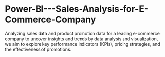 # Power-BI---Sales-Analysis-for-E-Commerce-Company
Analyzing sales data and product promotion data for a leading e-commerce company to uncover insights and trends by data analysis and visualization, we aim to explore key performance indicators (KPIs), pricing strategies, and the effectiveness of promotions. 
